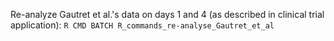 Re-analyze Gautret et al.'s data on days 1 and 4 (as described in clinical trial application):
``R CMD BATCH R_commands_re-analyse_Gautret_et_al``
